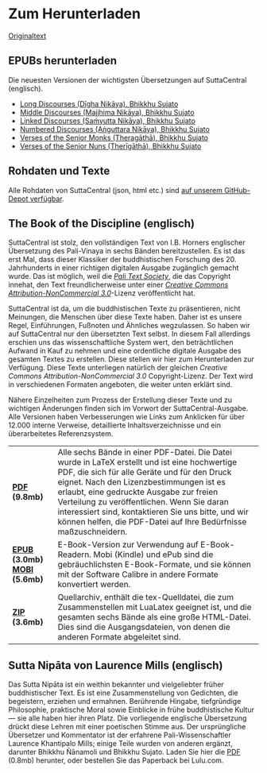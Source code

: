 # Zum Herunterladen
[Originaltext](https://suttacentral.net/downloads)

## EPUBs herunterladen

Die neuesten Versionen der wichtigsten Übersetzungen auf SuttaCentral (englisch).

* [Long Discourses (Dīgha Nikāya), Bhikkhu Sujato](https://suttacentral.net/api/ebook/dn_en_sujato.epub)  
* [Middle Discourses (Majjhima Nikāya), Bhikkhu Sujato](https://suttacentral.net/api/ebook/mn_en_sujato.epub)  
* [Linked Discourses (Saṁyutta Nikāya), Bhikkhu Sujato](https://suttacentral.net/api/ebook/sn_en_sujato.epub)  
* [Numbered Discourses (Aṅguttara Nikāya), Bhikkhu Sujato](https://suttacentral.net/api/ebook/an_en_sujato.epub)  
* [Verses of the Senior Monks (Theragāthā), Bhikkhu Sujato](https://suttacentral.net/api/ebook/thag_en_sujato.epub)  
* [Verses of the Senior Nuns (Therīgāthā), Bhikkhu Sujato](https://suttacentral.net/api/ebook/thig_en_sujato.epub)

## Rohdaten und Texte

Alle Rohdaten von SuttaCentral (json, html etc.) sind [auf unserem GitHub-Depot verfügbar](https://github.com/suttacentral/).

## The Book of the Discipline (englisch)

SuttaCentral ist stolz, den vollständigen Text von I.B. Horners englischer Übersetzung des Pali-Vinaya in sechs Bänden bereitzustellen. Es ist das erst Mal, dass dieser Klassiker der buddhistischen Forschung des 20. Jahrhunderts in einer richtigen digitalen Ausgabe zugänglich gemacht wurde. Das ist möglich, weil die [*Pali Text Society*](http://www.palitext.com/), die das Copyright innehat, den Text freundlicherweise unter einer [*Creative Commons Attribution-NonCommercial 3.0*](https://creativecommons.org/licenses/by-nc/3.0/)-Lizenz veröffentlicht hat.

SuttaCentral ist da, um die buddhistischen Texte zu präsentieren, nicht Meinungen, die Menschen über diese Texte haben. Daher ist es unsere Regel, Einführungen, Fußnoten und Ähnliches wegzulassen. So haben wir auf SuttaCentral nur den übersetzten Text selbst. In diesem Fall allerdings erschien uns das wissenschaftliche System wert, den beträchtlichen Aufwand in Kauf zu nehmen und eine ordentliche digitale Ausgabe des gesamten Textes zu erstellen. Diese stellen wir hier zum Herunterladen zur Verfügung. Diese Texte unterliegen natürlich der gleichen *Creative Commons Attribution-NonCommercial 3.0* Copyright-Lizenz. Der Text wird in verschiedenen Formaten angeboten, die weiter unten erklärt sind.

Nähere Einzelheiten zum Prozess der Erstellung dieser Texte und zu wichtigen Änderungen finden sich im Vorwort der SuttaCentral-Ausgabe. Alle Versionen haben Verbesserungen wie Links zum Anklicken für über 12.000 interne Verweise, detaillierte Inhaltsverzeichnisse und ein überarbeitetes Referenzsystem.

<table>
<tr>
	<td><b><a href="https://github.com/suttacentral/suttacentral-files/blob/master/Book_of_the_Discipline.pdf?raw=true">PDF</a> (9.8mb)</b>	</td>
<td>Alle sechs Bände in einer PDF-Datei. Die Datei wurde in LaTeX erstellt und ist eine hochwertige PDF, die sich für alle Geräte und für den Druck eignet. Nach den Lizenzbestimmungen ist es erlaubt, eine gedruckte Ausgabe zur freien Verteilung zu veröffentlichen. Wenn Sie daran interessiert sind, kontaktieren Sie uns bitte, und wir können helfen, die PDF-Datei auf Ihre Bedürfnisse maßzuschneidern.</td></tr>
<tr>
	<td><b><a href="https://github.com/suttacentral/suttacentral-files/blob/master/Book_of_the_Discipline.epub?raw=true">EPUB</a> (3.0mb)</b>
<b><a href ="https://github.com/suttacentral/suttacentral-files/blob/master/Book_of_the_Discipline.mobi?raw=true">MOBI</a> (5.6mb)</b>	</td>
<td>E-Book-Version zur Verwendung auf E-Book-Readern. Mobi (Kindle) und ePub sind die gebräuchlichsten E-Book-Formate, und sie können mit der Software Calibre in andere Formate konvertiert werden.</td></tr>
<tr>
	<td><b><a href ="https://github.com/suttacentral/suttacentral-files/blob/master/Book_of_the_Discipline_source.zip?raw=true">ZIP</a> (3.6mb)</b>	</td>
<td>Quellarchiv, enthält die tex-Quelldatei, die zum Zusammenstellen mit LuaLatex geeignet ist, und die gesamten sechs Bände als eine große HTML-Datei. Dies sind die Ausgangsdateien, von denen die anderen Formate abgeleitet sind.</td></tr>
</table>

## Sutta Nipāta von Laurence Mills (englisch)

Das Sutta Nipāta ist ein weithin bekannter und vielgeliebter früher buddhistischer Text. Es ist eine Zusammenstellung von Gedichten, die begeistern, erziehen und ermahnen. Berührende Hingabe, tiefgründige Philosophie, praktische Moral sowie Einblicke in frühe buddhistische Kultur — sie alle haben hier ihren Platz. Die vorliegende englische Übersetzung drückt diese Lehren mit einer poetischen Stimme aus. Der ursprüngliche Übersetzer und Kommentator ist der erfahrene Pali-Wissenschaftler Laurence Khantipalo Mills; einige Teile wurden von anderen ergänzt, darunter Bhikkhu Ñānamoli und Bhikkhu Sujato. Laden Sie hier die [PDF](https://github.com/suttacentral/suttacentral-files/blob/master/snp.pdf?raw=true) (0.8mb) herunter, oder bestellen Sie das Paperback bei Lulu.com.
